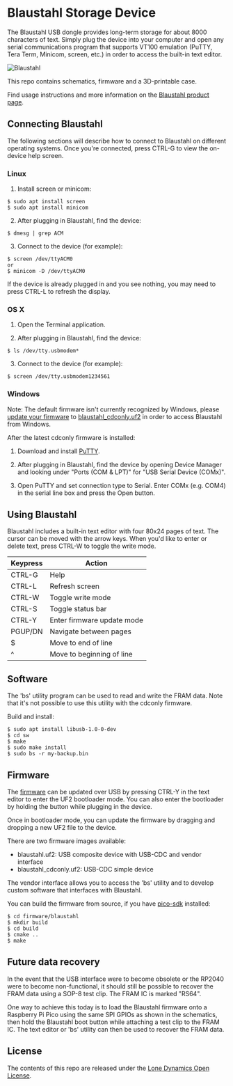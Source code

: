 # Blaustahl Storage Device

The Blaustahl USB dongle provides long-term storage for about 8000 characters of text. Simply plug the device into your computer and open any serial communications program that supports VT100 emulation (PuTTY, Tera Term, Minicom, screen, etc.) in order to access the built-in text editor.

![Blaustahl](https://github.com/machdyne/blaustahl/blob/251dba51e97cc46e1b7918198aa66e48cc741dd9/blaustahl.png)

This repo contains schematics, firmware and a 3D-printable case.

Find usage instructions and more information on the [Blaustahl product page](https://machdyne.com/product/blaustahl-storage-device/).


## Connecting Blaustahl

The following sections will describe how to connect to Blaustahl on different operating systems. Once you're connected, press CTRL-G to view the on-device help screen.

### Linux

1. Install screen or minicom:

```
$ sudo apt install screen
$ sudo apt install minicom
```

2. After plugging in Blaustahl, find the device:

```
$ dmesg | grep ACM
```

3. Connect to the device (for example):

```
$ screen /dev/ttyACM0
or
$ minicom -D /dev/ttyACM0
```

If the device is already plugged in and you see nothing, you may need to press CTRL-L to refresh the display.

### OS X

1. Open the Terminal application.

2. After plugging in Blaustahl, find the device:

```
$ ls /dev/tty.usbmodem*
```

3. Connect to the device (for example):

```
$ screen /dev/tty.usbmodem1234561
```

### Windows

Note: The default firmware isn't currently recognized by Windows, please [update your firmware](#firmware) to [blaustahl_cdconly.uf2](firmware) in order to access Blaustahl from Windows.

After the latest cdconly firmware is installed:

1. Download and install [PuTTY](https://www.chiark.greenend.org.uk/~sgtatham/putty/latest.html).

2. After plugging in Blaustahl, find the device by opening Device Manager and looking under "Ports (COM & LPT)" for "USB Serial Device (COMx)".

3. Open PuTTY and set connection type to Serial. Enter COMx (e.g. COM4) in the serial line box and press the Open button.

## Using Blaustahl

Blaustahl includes a built-in text editor with four 80x24 pages of text. The cursor can be moved with the arrow keys. When you'd like to enter or delete text, press CTRL-W to toggle the write mode.

| Keypress | Action |
| -------- | ------ |
| CTRL-G | Help |
| CTRL-L | Refresh screen |
| CTRL-W | Toggle write mode |
| CTRL-S | Toggle status bar |
| CTRL-Y | Enter firmware update mode |
| PGUP/DN | Navigate between pages |
| $ | Move to end of line |
| ^ | Move to beginning of line |

## Software

The 'bs' utility program can be used to read and write the FRAM data. Note that it's not possible to use this utility with the cdconly firmware.

Build and install:

```
$ sudo apt install libusb-1.0-0-dev
$ cd sw
$ make
$ sudo make install
$ sudo bs -r my-backup.bin
```

## Firmware

The [firmware](firmware) can be updated over USB by pressing CTRL-Y in the text editor to enter the UF2 bootloader mode. You can also enter the bootloader by holding the button while plugging in the device.

Once in bootloader mode, you can update the firmware by dragging and dropping a new UF2 file to the device.

There are two firmware images available:

  * blaustahl.uf2: USB composite device with USB-CDC and vendor interface
  * blaustahl\_cdconly.uf2: USB-CDC simple device

The vendor interface allows you to access the 'bs' utility and to develop custom
software that interfaces with Blaustahl.

You can build the firmware from source, if you have [pico-sdk](https://github.com/raspberrypi/pico-sdk) installed:

```
$ cd firmware/blaustahl
$ mkdir build
$ cd build
$ cmake ..
$ make
```

## Future data recovery

In the event that the USB interface were to become obsolete or the RP2040 were to become non-functional, it should still be possible to recover the FRAM data using a SOP-8 test clip. The FRAM IC is marked "RS64".

One way to achieve this today is to load the Blaustahl firmware onto a Raspberry Pi Pico using the same SPI GPIOs as shown in the schematics, then hold the Blaustahl boot button while attaching a test clip to the FRAM IC. The text editor or 'bs' utility can then be used to recover the FRAM data.

## License

The contents of this repo are released under the [Lone Dynamics Open License](LICENSE.md).
